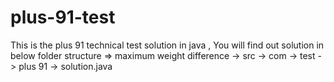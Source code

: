# plus-91-test
This is the plus 91 technical test solution in java  , You will find out solution in below folder structure  =>  maximum weight difference  -> src -> com -> test -> plus 91 -> solution.java
